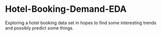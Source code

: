# Hotel-Booking-Demand-EDA
Exploring a hotel booking data set in hopes to find some interesting trends and possibly predict some things. 
